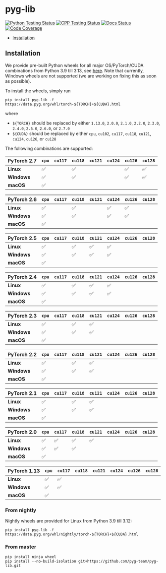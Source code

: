 [python-testing-image]: https://github.com/pyg-team/pyg-lib/actions/workflows/python_testing.yml/badge.svg
[python-testing-url]: https://github.com/pyg-team/pyg-lib/actions/workflows/python_testing.yml
[cpp-testing-image]: https://github.com/pyg-team/pyg-lib/actions/workflows/cpp_testing.yml/badge.svg
[cpp-testing-url]: https://github.com/pyg-team/pyg-lib/actions/workflows/cpp_testing.yml
[docs-image]: https://readthedocs.org/projects/pyg-lib/badge/?version=latest
[docs-url]: https://pyg-lib.readthedocs.io/en/latest/?badge=latest
[coverage-image]: https://codecov.io/gh/pyg-team/pyg-lib/branch/master/graph/badge.svg
[coverage-url]: https://codecov.io/github/pyg-team/pyg-lib?branch=master

# pyg-lib

[![Python Testing Status][python-testing-image]][python-testing-url]
[![CPP Testing Status][cpp-testing-image]][cpp-testing-url]
[![Docs Status][docs-image]][docs-url]
[![Code Coverage][coverage-image]][coverage-url]

* [Installation](#installation)

## Installation

We provide pre-built Python wheels for all major OS/PyTorch/CUDA combinations from Python 3.9 till 3.13, see [here](https://data.pyg.org/whl).
Note that currently, Windows wheels are not supported (we are working on fixing this as soon as possible).

To install the wheels, simply run

```
pip install pyg-lib -f https://data.pyg.org/whl/torch-${TORCH}+${CUDA}.html
```

where

* `${TORCH}` should be replaced by either `1.13.0`, `2.0.0`, `2.1.0`, `2.2.0`, `2.3.0`, `2.4.0`, `2.5.0`, `2.6.0`, or `2.7.0`
* `${CUDA}` should be replaced by either `cpu`, `cu102`, `cu117`, `cu118`, `cu121`, `cu124`, `cu126`, or `cu128`

The following combinations are supported:

| PyTorch 2.7  | `cpu` | `cu117` | `cu118` | `cu121` | `cu124` | `cu126` | `cu128` |
|--------------|-------|---------|---------|---------|---------|---------|---------|
| **Linux**    | ✅    |         | ✅      |         |         | ✅      | ✅      |
| **Windows**  | ✅    |         | ✅      |         |         | ✅      | ✅      |
| **macOS**    | ✅    |         |         |         |         |         |         |

| PyTorch 2.6  | `cpu` | `cu117` | `cu118` | `cu121` | `cu124` | `cu126` | `cu128` |
|--------------|-------|---------|---------|---------|---------|---------|---------|
| **Linux**    | ✅    |         | ✅      |         | ✅      | ✅      |         |
| **Windows**  | ✅    |         | ✅      |         | ✅      | ✅      |         |
| **macOS**    | ✅    |         |         |         |         |         |         |

| PyTorch 2.5  | `cpu` | `cu117` | `cu118` | `cu121` | `cu124` | `cu126` | `cu128` |
|--------------|-------|---------|---------|---------|---------|---------|---------|
| **Linux**    | ✅    |         | ✅      | ✅      | ✅      |         |         |
| **Windows**  | ✅    |         | ✅      | ✅      | ✅      |         |         |
| **macOS**    | ✅    |         |         |         |         |         |         |

| PyTorch 2.4  | `cpu` | `cu117` | `cu118` | `cu121` | `cu124` | `cu126` | `cu128` |
|--------------|-------|---------|---------|---------|---------|---------|---------|
| **Linux**    | ✅    |         | ✅      | ✅      | ✅      |         |         |
| **Windows**  | ✅    |         | ✅      | ✅      | ✅      |         |         |
| **macOS**    | ✅    |         |         |         |         |         |         |

| PyTorch 2.3  | `cpu` | `cu117` | `cu118` | `cu121` | `cu124` | `cu126` | `cu128` |
|--------------|-------|---------|---------|---------|---------|---------|---------|
| **Linux**    | ✅    |         | ✅      | ✅      |         |         |         |
| **Windows**  | ✅    |         | ✅      | ✅      |         |         |         |
| **macOS**    | ✅    |         |         |         |         |         |         |

| PyTorch 2.2  | `cpu` | `cu117` | `cu118` | `cu121` | `cu124` | `cu126` | `cu128` |
|--------------|-------|---------|---------|---------|---------|---------|---------|
| **Linux**    | ✅    |         | ✅      | ✅      |         |         |         |
| **Windows**  | ✅    |         | ✅      | ✅      |         |         |         |
| **macOS**    | ✅    |         |         |         |         |         |         |

| PyTorch 2.1  | `cpu` | `cu117` | `cu118` | `cu121` | `cu124` | `cu126` | `cu128` |
|--------------|-------|---------|---------|---------|---------|---------|---------|
| **Linux**    | ✅    |         | ✅      | ✅      |         |         |         |
| **Windows**  | ✅    |         | ✅      | ✅      |         |         |         |
| **macOS**    | ✅    |         |         |         |         |         |         |

| PyTorch 2.0  | `cpu` | `cu117` | `cu118` | `cu121` | `cu124` | `cu126` | `cu128` |
|--------------|-------|---------|---------|---------|---------|---------|---------|
| **Linux**    | ✅    | ✅      | ✅      | ✅      |         |         |         |
| **Windows**  | ✅    | ✅      | ✅      |         |         |         |         |
| **macOS**    | ✅    |         |         |         |         |         |         |

| PyTorch 1.13 | `cpu` | `cu117` | `cu118` | `cu121` | `cu124` | `cu126` | `cu128` |
|--------------|-------|---------|---------|---------|---------|---------|---------|
| **Linux**    | ✅    | ✅      |         |         |         |         |         |
| **Windows**  | ✅    | ✅      |         |         |         |         |         |
| **macOS**    | ✅    |         |         |         |         |         |         |

### From nightly

Nightly wheels are provided for Linux from Python 3.9 till 3.12:

```
pip install pyg-lib -f https://data.pyg.org/whl/nightly/torch-${TORCH}+${CUDA}.html
```

### From master

```
pip install ninja wheel
pip install --no-build-isolation git+https://github.com/pyg-team/pyg-lib.git
```
